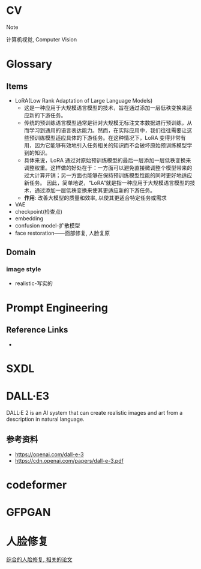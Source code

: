 # CV

> [!note]
>
> 计算机视觉, Computer Vision

# Glossary

## Items

- LoRA(Low Rank Adaptation of Large Language Models)
  - 这是一种应用于大规模语言模型的技术，旨在通过添加一层低秩变换来适应新的下游任务。
  - 传统的预训练语言模型通常是针对大规模无标注文本数据进行预训练，从而学习到通用的语言表达能力。然而，在实际应用中，我们往往需要让这些预训练模型适应具体的下游任务。在这种情况下，LoRA 变得非常有用，因为它能够有效地引入任务相关的知识而不会破坏原始预训练模型学到的知识。
  - 具体来说，LoRA 通过对原始预训练模型的最后一层添加一层低秩变换来调整权重。这样做的好处在于：一方面可以避免直接微调整个模型带来的过大计算开销；另一方面也能够在保持预训练模型性能的同时更好地适应新任务。 因此，简单地说，“LoRA”就是指一种应用于大规模语言模型的技术，通过添加一层低秩变换来使其更适应新的下游任务。
  - **作用**: 改善大模型的质量和效率, 以使其更适合特定任务或需求
- VAE
- checkpoint(检查点)
- embedding
- confusion model-扩散模型
- face restoration——面部修复, 人脸复原

## Domain

### image style

- realistic-写实的



# Prompt Engineering

## Reference Links

- 



# SXDL



# DALL·E3

DALL·E 2 is an AI system that can create realistic images and art from a description in natural language.

## 参考资料

- https://openai.com/dall-e-3
- https://cdn.openai.com/papers/dall-e-3.pdf



# codeformer

# GFPGAN

# 人脸修复

[综合的人脸修复, 相关的论文](https://github.com/TaoWangzj/Awesome-Face-Restoration)